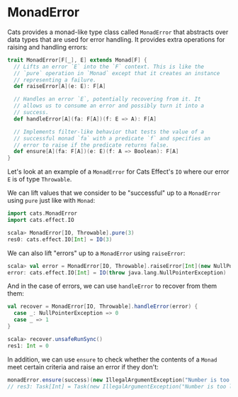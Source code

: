 <h1>MonadError</h1>

Cats provides a monad-like type class called `MonadError` that abstracts over data types that are used for error 
handling. It provides extra operations for raising and handling errors:

```scala
trait MonadError[F[_], E] extends Monad[F] {
  // Lifts an error `E` into the `F` context. This is like the
  // `pure` operation in `Monad` except that it creates an instance
  // representing a failure.
  def raiseError[A](e: E): F[A]

  // Handles an error `E`, potentially recovering from it. It
  // allows us to consume an error and possibly turn it into a
  // success.
  def handleError[A](fa: F[A])(f: E => A): F[A]

  // Implements filter-like behavior that tests the value of a
  // successful monad `fa` with a predicate `f` and specifies an
  // error to raise if the predicate returns false.
  def ensure[A](fa: F[A])(e: E)(f: A => Boolean): F[A]
}
```

Let's look at an example of a `MonadError` for Cats Effect's `IO` where our error `E` is of type `Throwable`. 

We can lift values that we consider to be "successful" up to a `MonadError` using `pure` just like with `Monad`:

```scala
import cats.MonadError
import cats.effect.IO

scala> MonadError[IO, Throwable].pure(3)
res0: cats.effect.IO[Int] = IO(3)
```

We can also lift "errors" up to a `MonadError` using `raiseError`:

```scala
scala> val error = MonadError[IO, Throwable].raiseError[Int](new NullPointerException())
error: cats.effect.IO[Int] = IO(throw java.lang.NullPointerException)
```

And in the case of errors, we can use `handleError` to recover from them them:

```scala
val recover = MonadError[IO, Throwable].handleError(error) {
  case _: NullPointerException => 0
  case _ => 1
}

scala> recover.unsafeRunSync()
res1: Int = 0
```

In addition, we can use `ensure` to check whether the contents of a `Monad` meet certain criteria and raise an error if 
they don't: 

```scala
monadError.ensure(success)(new IllegalArgumentException("Number is too low!"))(_ > 5)
// res3: Task[Int] = Task(new IllegalArgumentException("Number is too low!"))
```